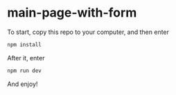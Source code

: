 # main-page-with-form

To start, copy this repo to your computer, and then enter

```bash
npm install
```
After it, enter

```bash
npm run dev
```

And enjoy!
